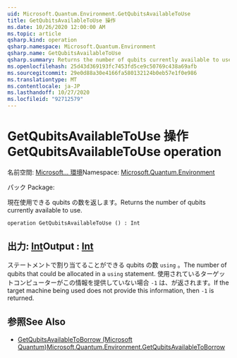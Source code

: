 ```yaml
---
uid: Microsoft.Quantum.Environment.GetQubitsAvailableToUse
title: GetQubitsAvailableToUse 操作
ms.date: 10/26/2020 12:00:00 AM
ms.topic: article
qsharp.kind: operation
qsharp.namespace: Microsoft.Quantum.Environment
qsharp.name: GetQubitsAvailableToUse
qsharp.summary: Returns the number of qubits currently available to use.
ms.openlocfilehash: 25d43d369193fc7453fd5ce9c50769c438a69afb
ms.sourcegitcommit: 29e0d88a30e4166fa580132124b0eb57e1f0e986
ms.translationtype: MT
ms.contentlocale: ja-JP
ms.lasthandoff: 10/27/2020
ms.locfileid: "92712579"
---
```

# <a name="getqubitsavailabletouse-operation"></a><span data-ttu-id="3150e-102">GetQubitsAvailableToUse 操作</span><span class="sxs-lookup"><span data-stu-id="3150e-102">GetQubitsAvailableToUse operation</span></span>

<span data-ttu-id="3150e-103">名前空間: [Microsoft... 環境](xref:Microsoft.Quantum.Environment)</span><span class="sxs-lookup"><span data-stu-id="3150e-103">Namespace: [Microsoft.Quantum.Environment](xref:Microsoft.Quantum.Environment)</span></span>

<span data-ttu-id="3150e-104">パック [](https://nuget.org/packages/)</span><span class="sxs-lookup"><span data-stu-id="3150e-104">Package: [](https://nuget.org/packages/)</span></span>


<span data-ttu-id="3150e-105">現在使用できる qubits の数を返します。</span><span class="sxs-lookup"><span data-stu-id="3150e-105">Returns the number of qubits currently available to use.</span></span>

```qsharp
operation GetQubitsAvailableToUse () : Int
```


## <a name="output--int"></a><span data-ttu-id="3150e-106">出力: [Int](xref:microsoft.quantum.lang-ref.int)</span><span class="sxs-lookup"><span data-stu-id="3150e-106">Output : [Int](xref:microsoft.quantum.lang-ref.int)</span></span>

<span data-ttu-id="3150e-107">ステートメントで割り当てることができる qubits の数 `using` 。</span><span class="sxs-lookup"><span data-stu-id="3150e-107">The number of qubits that could be allocated in a `using` statement.</span></span>
<span data-ttu-id="3150e-108">使用されているターゲットコンピューターがこの情報を提供していない場合 `-1` は、が返されます。</span><span class="sxs-lookup"><span data-stu-id="3150e-108">If the target machine being used does not provide this information, then `-1` is returned.</span></span>

## <a name="see-also"></a><span data-ttu-id="3150e-109">参照</span><span class="sxs-lookup"><span data-stu-id="3150e-109">See Also</span></span>

- [<span data-ttu-id="3150e-110">GetQubitsAvailableToBorrow (Microsoft Quantum)</span><span class="sxs-lookup"><span data-stu-id="3150e-110">Microsoft.Quantum.Environment.GetQubitsAvailableToBorrow</span></span>](xref:Microsoft.Quantum.Environment.GetQubitsAvailableToBorrow)